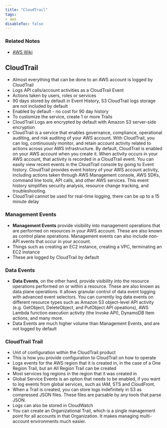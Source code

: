 ```yaml
---
title: "CloudTrail"
tags:
- aws
disableToc: false
---
```


### Related Notes
- [AWS Wiki](/notes/aws/aws-wiki.md)

## **CloudTrail**
- Almost everything that can be done to an AWS account is logged by CloudTrail
- Logs API calls/account activities as a CloudTrail Event
- Actions taken by users, roles or services
- 90 days stored by default in Event History, S3 CloudTrail logs storage are not included by default
- Enabled by default - no cost for 90 day history
- To customize the service, create 1 or more Trails
- CloudTrail Logs are encrypted by default with Amazon S3 server-side encryption
- CloudTrail is a service that enables governance, compliance, operational auditing, and risk auditing of your AWS account. With CloudTrail, you can log, continuously monitor, and retain account activity related to actions across your AWS infrastructure. By default, CloudTrail is enabled on your AWS account when you create it. When activity occurs in your AWS account, that activity is recorded in a CloudTrail event. You can easily view recent events in the CloudTrail console by going to Event history. CloudTrail provides event history of your AWS account activity, including actions taken through AWS Management console, AWS SDKs, command line tools, API calls, and other AWS services. This event history simplifies security analysis, resource change tracking, and troubleshooting.
- CloudTrail cannot be used for real-time logging, there can be up to a 15 minute delay

### Management Events
- **Management Events** provide visibility into management operations that are performed on resources in your AWS account. These are also known as control plane operations. Management events can also include non-API events that occur in your account.
- Things such as creating an EC2 instance, creating a VPC, terminating an EC2 instance
- These are logged by CloudTrail by default

### Data Events
- **Data Events**, on the other hand, provide visibility into the resource operations performed on or within a resource. These are also known as data plane operations. It allows granular control of data event logging with advanced event selectors. You can currently log data events on different resource types such as Amazon S3 object-level API activity (e.g. GetObject, DeleteObject, and PutObject API opeations), AWS Lambda function execution activity (the Invoke API), DynamoDB Item actions, and many more.
- Data Events are much higher volume than Management Events, and are not logged by default

### CloudTrail Trail
- Unit of configuration within the CloudTrail product
- This is how you provide configuration to CloudTrail on how to operate
- Logs events for the AWS region that it is created in, in the case of a One Region Trail, but an All Region Trail can be created
- Most services log regions in the region that it was created in
- Global Service Events is an option that needs to be enabled, if you want to log events from global services, such as IAM, STS and CloudFront.
- When a Trail is created, you can store logs indefinitely in S3 as compressed JSON files. These files are parsable by any tools that parse JSON.
- Logs can also be stored in CloudWatch
- You can create an Organizational Trail, which is a single management point for all accounts in that Organization. It makes managing multi-account environments much easier.